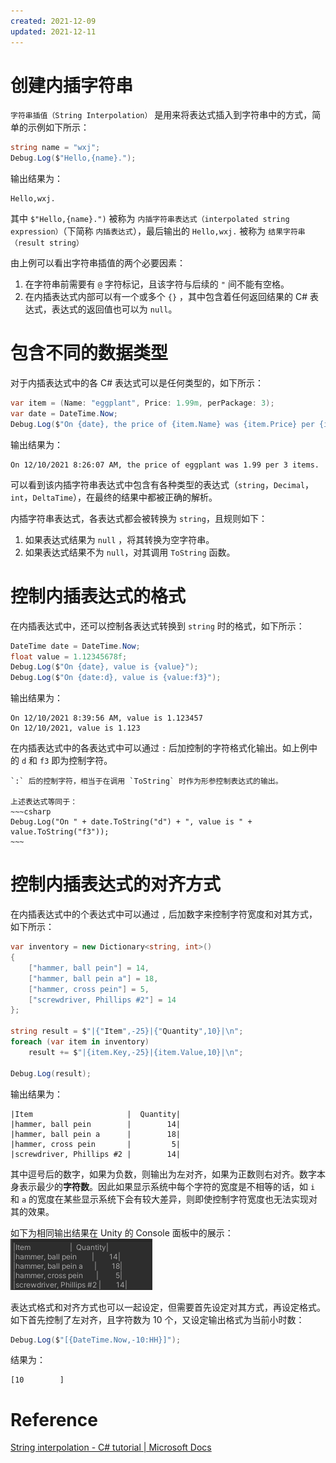 ```yaml
---
created: 2021-12-09
updated: 2021-12-11
---
```


# 创建内插字符串

`字符串插值（String Interpolation）` 是用来将表达式插入到字符串中的方式，简单的示例如下所示：
```csharp
string name = "wxj";
Debug.Log($"Hello,{name}.");
```

输出结果为：
```text
Hello,wxj.
```

其中 `$"Hello,{name}.")` 被称为 `内插字符串表达式（interpolated string expression）`（下简称 `内插表达式`），最后输出的 `Hello,wxj.` 被称为 `结果字符串（result string）`

由上例可以看出字符串插值的两个必要因素：
1. 在字符串前需要有 `@` 字符标记，且该字符与后续的 `"` 间不能有空格。
2. 在内插表达式内部可以有一个或多个 `{}` ，其中包含着任何返回结果的 C# 表达式，表达式的返回值也可以为 `null`。

# 包含不同的数据类型

对于内插表达式中的各 C# 表达式可以是任何类型的，如下所示：
```csharp
var item = (Name: "eggplant", Price: 1.99m, perPackage: 3);
var date = DateTime.Now;
Debug.Log($"On {date}, the price of {item.Name} was {item.Price} per {item.perPackage} items.");
```

输出结果为：
```text
On 12/10/2021 8:26:07 AM, the price of eggplant was 1.99 per 3 items.
```

可以看到该内插字符串表达式中包含有各种类型的表达式（`string`，`Decimal`，`int`，`DeltaTime`），在最终的结果中都被正确的解析。

内插字符串表达式，各表达式都会被转换为 `string`，且规则如下：
1. 如果表达式结果为 `null` ，将其转换为空字符串。
2. 如果表达式结果不为 `null`，对其调用 `ToString` 函数。

# 控制内插表达式的格式

在内插表达式中，还可以控制各表达式转换到 `string` 时的格式，如下所示：
```csharp
DateTime date = DateTime.Now;
float value = 1.12345678f;
Debug.Log($"On {date}, value is {value}");
Debug.Log($"On {date:d}, value is {value:f3}");
```

输出结果为：
```text
On 12/10/2021 8:39:56 AM, value is 1.123457
On 12/10/2021, value is 1.123
```

在内插表达式中的各表达式中可以通过 `:` 后加控制的字符格式化输出。如上例中的  `d` 和 `f3` 即为控制字符。

```ad-note
`:` 后的控制字符，相当于在调用 `ToString` 时作为形参控制表达式的输出。

上述表达式等同于：
~~~csharp
Debug.Log("On " + date.ToString("d") + ", value is " + value.ToString("f3"));
~~~
```

# 控制内插表达式的对齐方式

在内插表达式中的个表达式中可以通过 `,` 后加数字来控制字符宽度和对其方式，如下所示：
```csharp
var inventory = new Dictionary<string, int>()
{
    ["hammer, ball pein"] = 14,
    ["hammer, ball pein a"] = 18,
    ["hammer, cross pein"] = 5,
    ["screwdriver, Phillips #2"] = 14
};

string result = $"|{"Item",-25}|{"Quantity",10}|\n";
foreach (var item in inventory)
    result += $"|{item.Key,-25}|{item.Value,10}|\n";

Debug.Log(result);
```

输出结果为：
```text
|Item                     |  Quantity|
|hammer, ball pein        |        14|
|hammer, ball pein a      |        18|
|hammer, cross pein       |         5|
|screwdriver, Phillips #2 |        14|
```

其中逗号后的数字，如果为负数，则输出为左对齐，如果为正数则右对齐。数字本身表示最少的**字符数**。因此如果显示系统中每个字符的宽度是不相等的话，如 `i` 和 `a` 的宽度在某些显示系统下会有较大差异，则即使控制字符宽度也无法实现对其的效果。

如下为相同输出结果在 Unity 的 Console 面板中的展示：
![|300](assets/CSharp-String%20Interpolation/image-20211210201354094.png)

表达式格式和对齐方式也可以一起设定，但需要首先设定对其方式，再设定格式。如下首先控制了左对齐，且字符数为 10 个，又设定输出格式为当前小时数：
```csharp
Debug.Log($"[{DateTime.Now,-10:HH}]");
```

结果为：
```text
[10        ]
```



# Reference

[String interpolation - C# tutorial | Microsoft Docs](https://docs.microsoft.com/en-us/dotnet/csharp/tutorials/exploration/interpolated-strings-local)